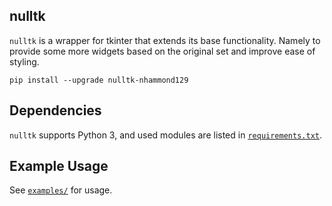 nulltk
----
`nulltk` is a wrapper for tkinter that extends its base functionality.
Namely to provide some more widgets based on the original set and improve ease of styling.
```
pip install --upgrade nulltk-nhammond129
```

Dependencies
----
`nulltk` supports Python 3, and used modules are listed in [`requirements.txt`](requirements.txt).

Example Usage
----
See [`examples/`](examples) for usage.
